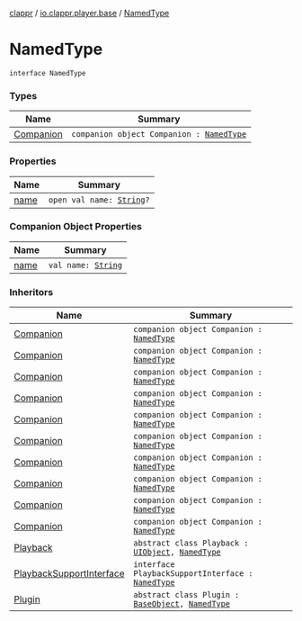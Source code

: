 [clappr](../../index.md) / [io.clappr.player.base](../index.md) / [NamedType](./index.md)

# NamedType

`interface NamedType`

### Types

| Name | Summary |
|---|---|
| [Companion](-companion/index.md) | `companion object Companion : `[`NamedType`](./index.md) |

### Properties

| Name | Summary |
|---|---|
| [name](name.md) | `open val name: `[`String`](https://kotlinlang.org/api/latest/jvm/stdlib/kotlin/-string/index.html)`?` |

### Companion Object Properties

| Name | Summary |
|---|---|
| [name](name.md) | `val name: `[`String`](https://kotlinlang.org/api/latest/jvm/stdlib/kotlin/-string/index.html) |

### Inheritors

| Name | Summary |
|---|---|
| [Companion](-companion/index.md) | `companion object Companion : `[`NamedType`](./index.md) |
| [Companion](../../io.clappr.player.plugin/-loading-plugin/-companion/index.md) | `companion object Companion : `[`NamedType`](./index.md) |
| [Companion](../../io.clappr.player.plugin/-poster-plugin/-companion/index.md) | `companion object Companion : `[`NamedType`](./index.md) |
| [Companion](../../io.clappr.player.plugin.container/-container-plugin/-companion/index.md) | `companion object Companion : `[`NamedType`](./index.md) |
| [Companion](../../io.clappr.player.plugin.container/-u-i-container-plugin/-companion/index.md) | `companion object Companion : `[`NamedType`](./index.md) |
| [Companion](../../io.clappr.player.plugin.control/-fullscreen-button/-companion/index.md) | `companion object Companion : `[`NamedType`](./index.md) |
| [Companion](../../io.clappr.player.plugin.control/-media-control/-companion/index.md) | `companion object Companion : `[`NamedType`](./index.md) |
| [Companion](../../io.clappr.player.plugin.control/-time-indicator-plugin/-companion/index.md) | `companion object Companion : `[`NamedType`](./index.md) |
| [Companion](../../io.clappr.player.plugin.core/-core-plugin/-companion/index.md) | `companion object Companion : `[`NamedType`](./index.md) |
| [Companion](../../io.clappr.player.plugin.core/-u-i-core-plugin/-companion/index.md) | `companion object Companion : `[`NamedType`](./index.md) |
| [Playback](../../io.clappr.player.components/-playback/index.md) | `abstract class Playback : `[`UIObject`](../-u-i-object/index.md)`, `[`NamedType`](./index.md) |
| [PlaybackSupportInterface](../../io.clappr.player.components/-playback-support-interface/index.md) | `interface PlaybackSupportInterface : `[`NamedType`](./index.md) |
| [Plugin](../../io.clappr.player.plugin/-plugin/index.md) | `abstract class Plugin : `[`BaseObject`](../-base-object/index.md)`, `[`NamedType`](./index.md) |
